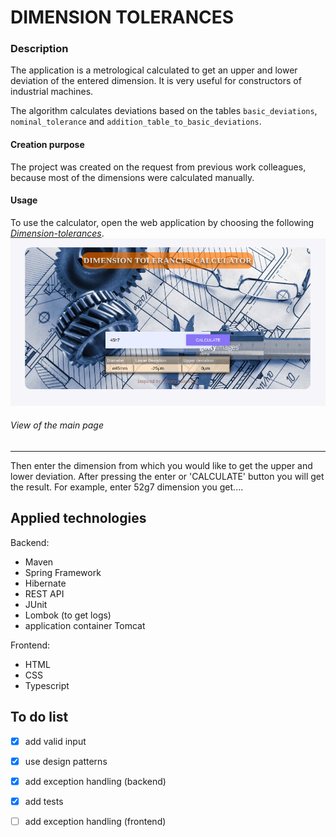 # DIMENSION TOLERANCES

### Description

The application is a metrological calculated to get an upper and lower deviation of 
the entered dimension. It is very useful for constructors of industrial machines.

The algorithm calculates deviations based on the tables `basic_deviations`, 
`nominal_tolerance` and `addition_table_to_basic_deviations`.

#### Creation purpose

The project was created on the request from previous work colleagues, because
most of the dimensions were calculated manually.

#### Usage

To use the calculator, open the web application by choosing the following 
*[Dimension-tolerances](http://164.132.97.42:8081/dimension-tolerances/)*.
![Screenshot of main_view](https://raw.githubusercontent.com/CezaryZal/Dimension-tolerances/master/src/main/web/screenshots/ScreenshotFromDimensionTolerances.png)
###### View of the main page

___

Then enter the dimension from which you would like to get the upper and lower deviation.
After pressing the enter or 'CALCULATE' button you will get the result.
For example, enter 52g7 dimension you get....

## Applied technologies
Backend:
- Maven
- Spring Framework
- Hibernate
- REST API
- JUnit
- Lombok (to get logs)
- application container Tomcat

Frontend:
- HTML
- CSS
- Typescript

## To do list
- [x] add valid input 
- [x] use design patterns
- [x] add exception handling (backend)
- [x] add tests
- [ ] add exception handling (frontend)

